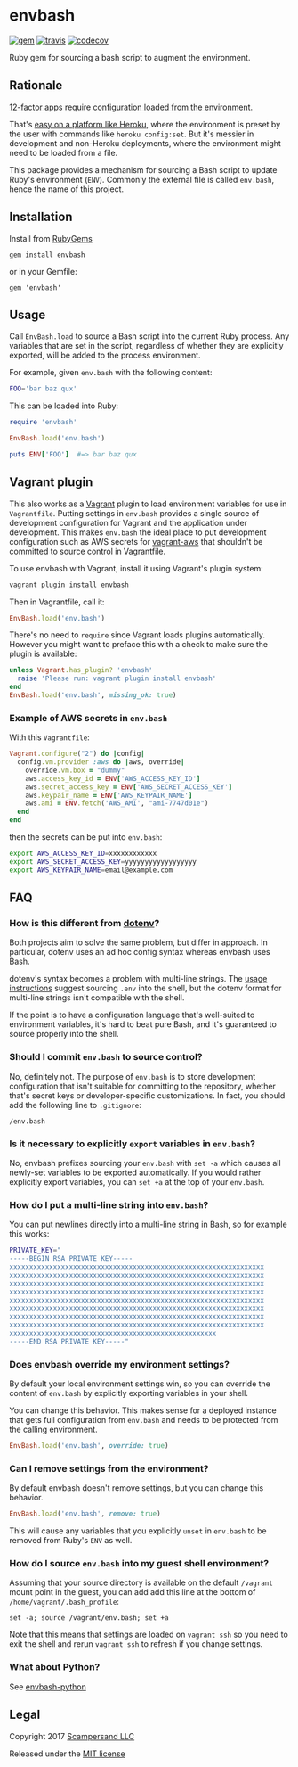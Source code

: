 # envbash

[![gem](https://img.shields.io/gem/v/envbash.svg?style=plastic)][gem]
[![travis](https://img.shields.io/travis/scampersand/envbash-ruby/master.svg?style=plastic)][travis]
[![codecov](https://img.shields.io/codecov/c/github/scampersand/envbash-ruby/master.svg?style=plastic)][codecov]

Ruby gem for sourcing a bash script to augment the environment.

## Rationale

[12-factor apps][12] require
[configuration loaded from the environment][12-config].

That's [easy on a platform like Heroku][heroku-config],
where the environment is preset by the user with commands like
`heroku config:set`. But it's messier in development and non-Heroku
deployments, where the environment might need to be loaded from a file.

This package provides a mechanism for sourcing a Bash script to update
Ruby's environment (`ENV`). Commonly the external file is called `env.bash`,
hence the name of this project.

## Installation

Install from [RubyGems][gem]

    gem install envbash

or in your Gemfile:

    gem 'envbash'

## Usage

Call `EnvBash.load` to source a Bash script into the current Ruby process.
Any variables that are set in the script, regardless of whether they are
explicitly exported, will be added to the process environment.

For example, given `env.bash` with the following content:

```bash
FOO='bar baz qux'
```

This can be loaded into Ruby:

```ruby
require 'envbash'

EnvBash.load('env.bash')

puts ENV['FOO']  #=> bar baz qux
```

## Vagrant plugin

This also works as a [Vagrant][vagrant] plugin to load environment variables for
use in `Vagrantfile`. Putting settings in `env.bash` provides a single source of
development configuration for Vagrant and the application under development.
This makes `env.bash` the ideal place to put development configuration such as
AWS secrets for [vagrant-aws][vagrant-aws] that shouldn't be committed to source
control in Vagrantfile.

To use envbash with Vagrant, install it using Vagrant's plugin system:

```bash
vagrant plugin install envbash
```

Then in Vagrantfile, call it:

```ruby
EnvBash.load('env.bash')
```

There's no need to `require` since Vagrant loads plugins automatically. However
you might want to preface this with a check to make sure the plugin is
available:

```ruby
unless Vagrant.has_plugin? 'envbash'
  raise 'Please run: vagrant plugin install envbash'
end
EnvBash.load('env.bash', missing_ok: true)
```

### Example of AWS secrets in `env.bash`

With this `Vagrantfile`:

```ruby
Vagrant.configure("2") do |config|
  config.vm.provider :aws do |aws, override|
    override.vm.box = "dummy"
    aws.access_key_id = ENV['AWS_ACCESS_KEY_ID']
    aws.secret_access_key = ENV['AWS_SECRET_ACCESS_KEY']
    aws.keypair_name = ENV['AWS_KEYPAIR_NAME']
    aws.ami = ENV.fetch('AWS_AMI', "ami-7747d01e")
  end
end
```

then the secrets can be put into `env.bash`:

```bash
export AWS_ACCESS_KEY_ID=xxxxxxxxxxxx
export AWS_SECRET_ACCESS_KEY=yyyyyyyyyyyyyyyyyy
export AWS_KEYPAIR_NAME=email@example.com
```

## FAQ

### How is this different from [dotenv][dotenv-ruby]?

Both projects aim to solve the same problem, but differ in approach.
In particular, dotenv uses an ad hoc config syntax whereas envbash uses Bash.

dotenv's syntax becomes a problem with multi-line strings.
The [usage instructions][dotenv-usage] suggest sourcing `.env` into the shell,
but the dotenv format for multi-line strings isn't compatible with the shell.

If the point is to have a configuration language that's well-suited to
environment variables, it's hard to beat pure Bash, and it's guaranteed to
source properly into the shell.

### Should I commit `env.bash` to source control?

No, definitely not. The purpose of `env.bash` is to store development
configuration that isn't suitable for committing to the repository, whether
that's secret keys or developer-specific customizations. In fact, you should add
the following line to `.gitignore`:

```
/env.bash
```

### Is it necessary to explicitly `export` variables in `env.bash`?

No, envbash prefixes sourcing your `env.bash` with `set -a` which causes all
newly-set variables to be exported automatically. If you would rather explicitly
export variables, you can `set +a` at the top of your `env.bash`.

### How do I put a multi-line string into `env.bash`?

You can put newlines directly into a multi-line string in Bash, so for example
this works:

```bash
PRIVATE_KEY="
-----BEGIN RSA PRIVATE KEY-----
xxxxxxxxxxxxxxxxxxxxxxxxxxxxxxxxxxxxxxxxxxxxxxxxxxxxxxxxxxxxxxxx
xxxxxxxxxxxxxxxxxxxxxxxxxxxxxxxxxxxxxxxxxxxxxxxxxxxxxxxxxxxxxxxx
xxxxxxxxxxxxxxxxxxxxxxxxxxxxxxxxxxxxxxxxxxxxxxxxxxxxxxxxxxxxxxxx
xxxxxxxxxxxxxxxxxxxxxxxxxxxxxxxxxxxxxxxxxxxxxxxxxxxxxxxxxxxxxxxx
xxxxxxxxxxxxxxxxxxxxxxxxxxxxxxxxxxxxxxxxxxxxxxxxxxxxxxxxxxxxxxxx
xxxxxxxxxxxxxxxxxxxxxxxxxxxxxxxxxxxxxxxxxxxxxxxxxxxxxxxxxxxxxxxx
xxxxxxxxxxxxxxxxxxxxxxxxxxxxxxxxxxxxxxxxxxxxxxxxxxxxxxxxxxxxxxxx
xxxxxxxxxxxxxxxxxxxxxxxxxxxxxxxxxxxxxxxxxxxxxxxxxxxxxxxxxxxxxxxx
xxxxxxxxxxxxxxxxxxxxxxxxxxxxxxxxxxxxxxxxxxxxxxxxxxxx
-----END RSA PRIVATE KEY-----"
```

### Does envbash override my environment settings?

By default your local environment settings win, so you can override the content
of `env.bash` by explicitly exporting variables in your shell.

You can change this behavior. This makes sense for a deployed instance that gets
full configuration from `env.bash` and needs to be protected from the calling
environment.

```ruby
EnvBash.load('env.bash', override: true)
```

### Can I remove settings from the environment?

By default envbash doesn't remove settings, but you can change this behavior.

```ruby
EnvBash.load('env.bash', remove: true)
```

This will cause any variables that you explicitly `unset` in `env.bash` to be
removed from Ruby's `ENV` as well.

### How do I source `env.bash` into my guest shell environment?

Assuming that your source directory is available on the default `/vagrant` mount
point in the guest, you can add add this line at the bottom of
`/home/vagrant/.bash_profile`:

```
set -a; source /vagrant/env.bash; set +a
```

Note that this means that settings are loaded on `vagrant ssh` so you need to
exit the shell and rerun `vagrant ssh` to refresh if you change settings.

### What about Python?

See [envbash-python][envbash-python]

## Legal

Copyright 2017 [Scampersand LLC][ss]

Released under the [MIT license](https://github.com/scampersand/envbash-ruby/blob/master/LICENSE)

[gem]: https://rubygems.org/gems/envbash
[travis]: https://travis-ci.org/scampersand/envbash-ruby?branch=master
[codecov]: https://codecov.io/gh/scampersand/envbash-ruby/branch/master
[12]: https://12factor.net/
[12-config]: https://12factor.net/config
[heroku-config]: https://devcenter.heroku.com/articles/config-vars
[ss]: https://scampersand.com
[vagrant]: http://www.vagrantup.com
[vagrant-aws]: https://github.com/mitchellh/vagrant-aws
[dotenv-ruby]: https://github.com/bkeepers/dotenv
[dotenv-usage]: https://github.com/bkeepers/dotenv#usage
[envbash-python]: https://github.com/scampersand/envbash-python
